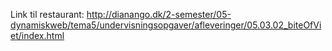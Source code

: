 Link til restaurant: http://dianango.dk/2-semester/05-dynamiskweb/tema5/undervisningsopgaver/afleveringer/05.03.02_biteOfViet/index.html
